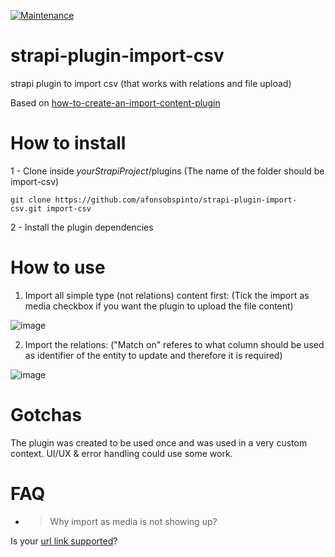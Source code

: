 [![Maintenance](https://img.shields.io/badge/Maintained%3F-no-red.svg)](https://bitbucket.org/lbesson/ansi-colors)


# strapi-plugin-import-csv
strapi plugin to import csv (that works with relations and file upload)

Based on [how-to-create-an-import-content-plugin](https://strapi.io/blog/how-to-create-an-import-content-plugin-part-1-4)


# How to install

1 - Clone inside _yourStrapiProject_/plugins
(The name of the folder should be import-csv)

`git clone https://github.com/afonsobspinto/strapi-plugin-import-csv.git import-csv`

2 - Install the plugin dependencies 

# How to use

1. Import all simple type (not relations) content first:
(Tick the import as media checkbox if you want the plugin to upload the file content)

![image](https://user-images.githubusercontent.com/19196034/123139884-96f35880-d44e-11eb-8249-2c936fe82c66.png)


2. Import the relations:
("Match on" referes to what column should be used as identifier of the entity to update and therefore it is required)

![image](https://user-images.githubusercontent.com/19196034/123140077-cc984180-d44e-11eb-9ad6-0451d47c6279.png)

# Gotchas

The plugin was created to be used once and was used in a very custom context.
UI/UX & error handling could use some work.

# FAQ

- > Why import as media is not showing up?

Is your [url link supported](https://github.com/afonsobspinto/strapi-plugin-import-csv/blob/3fcc107c21ec1e055ddf1d1aa1e7b7e5181b6023/services/utils/utils.js#L39)?
